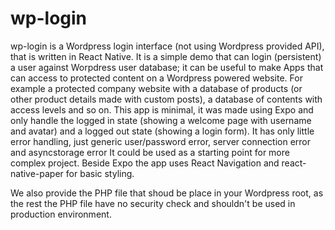# wp-login
wp-login is a Wordpress login interface (not using Wordpress provided API), that is written in React Native.
It is a simple demo that can login (persistent) a user against Worpdress user database; it can be useful to make Apps that can access to protected content on a Wordpress powered website.
For example a protected company website with a database of products (or other product details made with custom posts), a database of contents with access levels and so on.
This app is minimal, it was made using Expo and only handle the logged in state (showing a welcome page with username and avatar) and a logged out state (showing a login form).
It has only little error handling, just generic user/password error, server connection error and asyncstorage error
It could be used as a starting point for more complex project.
Beside Expo the app uses React Navigation and react-native-paper for basic styling.

We also provide the PHP file that shoud be place in your Wordpress root, as the rest the PHP file have no security check and shouldn't be used in production environment.
